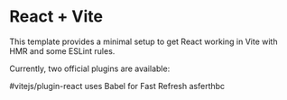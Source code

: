 # React + Vite
This template provides a minimal setup to get React working in Vite with HMR and some ESLint rules.

Currently, two official plugins are available:

#vitejs/plugin-react uses Babel for Fast Refresh
asferthbc
